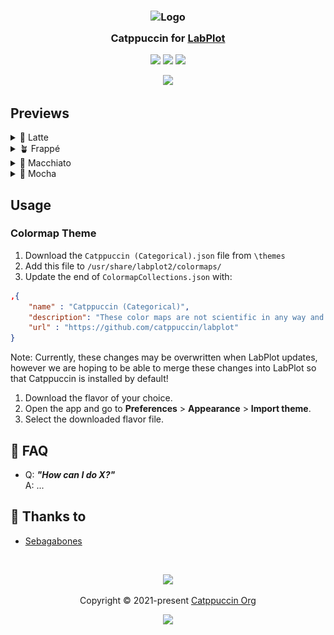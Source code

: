<h3 align="center">
	<img src="https://raw.githubusercontent.com/catppuccin/catppuccin/main/assets/logos/exports/1544x1544_circle.png" width="100" alt="Logo"/><br/>
	<img src="https://raw.githubusercontent.com/catppuccin/catppuccin/main/assets/misc/transparent.png" height="30" width="0px"/>
	Catppuccin for <a href="https://github.com/KDE/labplot">LabPlot</a>
	<img src="https://raw.githubusercontent.com/catppuccin/catppuccin/main/assets/misc/transparent.png" height="30" width="0px"/>
</h3>

<p align="center">
	<a href="https://github.com/Sebagabones/labplot/stargazers"><img src="https://img.shields.io/github/stars/Sebagabones/labplot?colorA=363a4f&colorB=b7bdf8&style=for-the-badge"></a>
	<a href="https://github.com/Sebagabones/labplot/issues"><img src="https://img.shields.io/github/issues/Sebagabones/labplot?colorA=363a4f&colorB=f5a97f&style=for-the-badge"></a>
	<a href="https://github.com/Sebagabones/labplot/contributors"><img src="https://img.shields.io/github/contributors/Sebagabones/labplot?colorA=363a4f&colorB=a6da95&style=for-the-badge"></a>
</p>

<p align="center">
	<img src="https://raw.githubusercontent.com/catppuccin/catppuccin/main/assets/previews/preview.webp"/>
</p>

## Previews

<details>
<summary>🌻 Latte</summary>
<img src="https://raw.githubusercontent.com/catppuccin/catppuccin/main/assets/previews/latte.webp"/>
</details>
<details>
<summary>🪴 Frappé</summary>
<img src="https://raw.githubusercontent.com/catppuccin/catppuccin/main/assets/previews/frappe.webp"/>
</details>
<details>
<summary>🌺 Macchiato</summary>
<img src="https://raw.githubusercontent.com/catppuccin/catppuccin/main/assets/previews/macchiato.webp"/>
</details>
<details>
<summary>🌿 Mocha</summary>
<img src="https://raw.githubusercontent.com/catppuccin/catppuccin/main/assets/previews/mocha.webp"/>
</details>

## Usage

### Colormap Theme
1. Download the `Catppuccin (Categorical).json` file from `\themes`
2. Add this file to `/usr/share/labplot2/colormaps/` 
3. Update the end of `ColormapCollections.json` with: 
``` json
,{
	"name" : "Catppuccin (Categorical)",
	"description": "These color maps are not scientific in any way and are only meant for categorical highlighting to match the Catppuccin worksheet and application themes.",
	"url" : "https://github.com/catppuccin/labplot"
}
```
Note: Currently, these changes may be overwritten when LabPlot updates, however we are hoping to be able to merge these changes into LabPlot so that Catppuccin is installed by default!


1. Download the flavor of your choice.
2. Open the app and go to **Preferences** > **Appearance** > **Import theme**.
3. Select the downloaded flavor file.

<!-- The FAQ section is optional. Remove if needed.-->
## 🙋 FAQ

- Q: **_"How can I do X?"_**\
  A: ...

## 💝 Thanks to

- [Sebagabones](https://github.com/Sebagabones)

&nbsp;

<p align="center">
	<img src="https://raw.githubusercontent.com/catppuccin/catppuccin/main/assets/footers/gray0_ctp_on_line.svg?sanitize=true" />
</p>

<p align="center">
	Copyright &copy; 2021-present <a href="https://github.com/catppuccin" target="_blank">Catppuccin Org</a>
</p>

<p align="center">
	<a href="https://github.com/catppuccin/catppuccin/blob/main/LICENSE"><img src="https://img.shields.io/static/v1.svg?style=for-the-badge&label=License&message=MIT&logoColor=d9e0ee&colorA=363a4f&colorB=b7bdf8"/></a>
</p>

